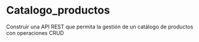 # Catalogo_productos
 Construir una API REST que permita la gestión de un catálogo de productos con operaciones CRUD
